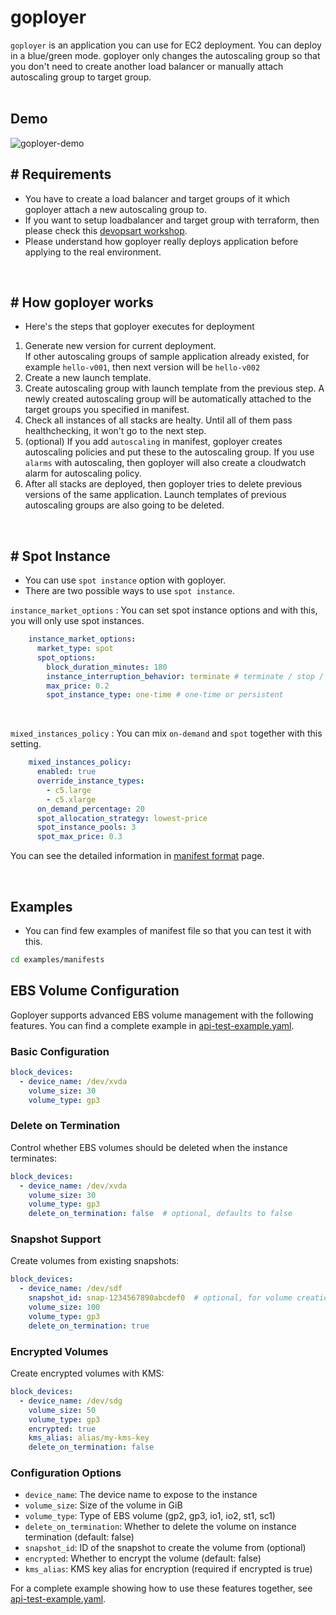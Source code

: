 # goployer
`goployer` is an application you can use for EC2 deployment. You can deploy in a blue/green mode. goployer only
changes the autoscaling group so that you don't need to create another load balancer or manually attach autoscaling group to target group.
<br><br>

## Demo
![goployer-demo](static/base.gif)

## # Requirements
* You have to create a load balancer and target groups of it which goployer attach a new autoscaling group to. 
* If you want to setup loadbalancer and target group with terraform, then please check this [devopsart workshop](https://devops-art-factory.gitbook.io/devops-workshop/terraform/terraform-resource/computing/elb-+-ec2).
* Please understand how goployer really deploys application before applying to the real environment.
<br>

## # How goployer works
* Here's the steps that goployer executes for deployment
1. Generate new version for current deployment.<br>
If other autoscaling groups of sample application already existed, for example `hello-v001`, then next version will be `hello-v002`
2. Create a new launch template. 
3. Create autoscaling group with launch template from the previous step. A newly created autoscaling group will be automatically attached to the target groups you specified in manifest.
4. Check all instances of all stacks are healty. Until all of them pass healthchecking, it won't go to the next step.
5. (optional) If you add `autoscaling` in manifest, goployer creates autoscaling policies and put these to the autoscaling group. If you use `alarms` with autoscaling, then goployer will also create a cloudwatch alarm for autoscaling policy.
6. After all stacks are deployed, then goployer tries to delete previous versions of the same application.
   Launch templates of previous autoscaling groups are also going to be deleted.
   
<br>

## # Spot Instance
* You can use `spot instance` option with goployer.
* There are two possible ways to use `spot instance`.


`instance_market_options` : You can set spot instance options and with this, you will only use spot instances.
```yaml
    instance_market_options:
      market_type: spot
      spot_options:
        block_duration_minutes: 180
        instance_interruption_behavior: terminate # terminate / stop / hibernate
        max_price: 0.2
        spot_instance_type: one-time # one-time or persistent
```
<br>  
  
`mixed_instances_policy` : You can mix `on-demand` and `spot` together with this setting. 
  
```yaml
    mixed_instances_policy:
      enabled: true
      override_instance_types:
        - c5.large
        - c5.xlarge
      on_demand_percentage: 20
      spot_allocation_strategy: lowest-price
      spot_instance_pools: 3
      spot_max_price: 0.3
```
 
You can see the detailed information in [manifest format](https://goployer.dev/docs/references/manifest/) page.

<br>

## Examples
* You can find few examples of manifest file so that you can test it with this.
```bash
cd examples/manifests
```

## EBS Volume Configuration

Goployer supports advanced EBS volume management with the following features. You can find a complete example in [api-test-example.yaml](examples/manifests/api-test-example.yaml).

### Basic Configuration
```yaml
block_devices:
  - device_name: /dev/xvda
    volume_size: 30
    volume_type: gp3
```

### Delete on Termination
Control whether EBS volumes should be deleted when the instance terminates:
```yaml
block_devices:
  - device_name: /dev/xvda
    volume_size: 30
    volume_type: gp3
    delete_on_termination: false  # optional, defaults to false
```

### Snapshot Support
Create volumes from existing snapshots:
```yaml
block_devices:
  - device_name: /dev/sdf
    snapshot_id: snap-1234567890abcdef0  # optional, for volume creation from snapshot
    volume_size: 100
    volume_type: gp3
    delete_on_termination: true
```

### Encrypted Volumes
Create encrypted volumes with KMS:
```yaml
block_devices:
  - device_name: /dev/sdg
    volume_size: 50
    volume_type: gp3
    encrypted: true
    kms_alias: alias/my-kms-key
    delete_on_termination: false
```

### Configuration Options
- `device_name`: The device name to expose to the instance
- `volume_size`: Size of the volume in GiB
- `volume_type`: Type of EBS volume (gp2, gp3, io1, io2, st1, sc1)
- `delete_on_termination`: Whether to delete the volume on instance termination (default: false)
- `snapshot_id`: ID of the snapshot to create the volume from (optional)
- `encrypted`: Whether to encrypt the volume (default: false)
- `kms_alias`: KMS key alias for encryption (required if encrypted is true)

For a complete example showing how to use these features together, see [api-test-example.yaml](examples/manifests/api-test-example.yaml).


